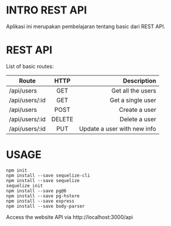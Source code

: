 # INTRO REST API
Aplikasi ini merupakan pembelajaran tentang basic dari REST API.

# REST API
List of basic routes:

| Route          | HTTP   | Description                          |
|----------------|:------:|-------------------------------------:|
| /api/users     | GET    | Get all the users                    |
| /api/users/:id | GET    | Get a single user                    |
| /api/users     | POST   | Create a user                        |
| /api/users/:id | DELETE | Delete a user                        |
| /api/users/:id | PUT    | Update a user with new info          |

# USAGE
```
npm init
npm install --save sequelize-cli
npm install --save sequelize
sequelize init
npm install --save pg@6
npm install --save pg-hstore
npm install --save express
npm install --save body-parser
```
Access the website API via http://localhost:3000/api
